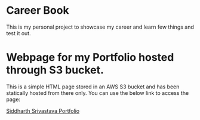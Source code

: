 # Career Book
This is my personal project to showcase my career and learn few things and test it out.


# Webpage for my Portfolio hosted through S3 bucket.

This is a simple HTML page stored in an AWS S3 bucket and has been statically hosted from there only. You can use the below link to access the page:

<a href="https://initial-learning-page.s3.ap-south-1.amazonaws.com/welcome_page.html">Siddharth Srivastava Portfolio</a>
